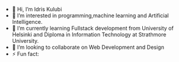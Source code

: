 - 👋 Hi, I’m Idris Kulubi
- 👀 I’m interested in programming,machine learning and Artificial Intelligence.
- 🌱 I’m currently learning  Fullstack development from University of Helsinki and Diploma in Information Technology at Strathmore University.
- 💞️ I’m looking to collaborate on  Web Development  and Design 
- ⚡ Fun fact:  

<!---
169398/169398 is a ✨ special ✨ repository because its `README.md` (this file) appears on your GitHub profile.
You can click the Preview link to take a look at your changes.
--->
